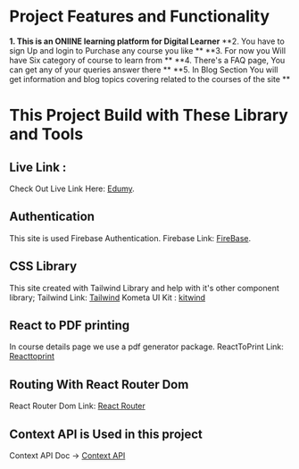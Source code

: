 # Project Features and Functionality

**1. This is an ONlINE learning platform for Digital Learner**
**2. You have to sign Up and login to Purchase any course you like **
**3. For now you Will have Six category of course to learn from **
**4. There's a FAQ page, You can get any of your queries answer there **
**5. In Blog Section You will get information and blog topics covering related to the courses of the site **

# This Project Build with These Library and Tools

## Live Link :

Check Out Live Link Here: [Edumy](https://reactjs.org/).

## Authentication

This site is used Firebase Authentication.
Firebase Link: [FireBase](https://firebase.google.com/).

## CSS Library

This site created with Tailwind Library and help with it's other component library;
Tailwind Link: [Tailwind](https://tailwindcss.com/)
Kometa UI Kit : [kitwind](https://kitwind.io/products/kometa/components/)

## React to PDF printing

In course details page we use a pdf generator package.
ReactToPrint Link: [Reacttoprint](https://www.npmjs.com/package/react-to-print)

## Routing With React Router Dom

React Router Dom Link: [React Router](https://reactrouter.com/)

## Context API is Used in this project

Context API Doc -> [Context API](https://reactjs.org/docs/context.html)
